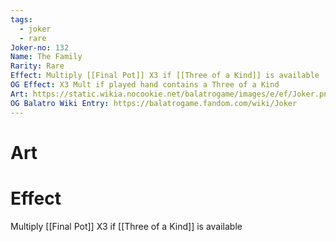 ```yaml
---
tags:
  - joker
  - rare
Joker-no: 132
Name: The Family
Rarity: Rare
Effect: Multiply [[Final Pot]] X3 if [[Three of a Kind]] is available
OG Effect: X3 Mult if played hand contains a Three of a Kind
Art: https://static.wikia.nocookie.net/balatrogame/images/e/ef/Joker.png/revision/latest?cb=20230925003651
OG Balatro Wiki Entry: https://balatrogame.fandom.com/wiki/Joker
---
```

# Art
# Effect
Multiply [[Final Pot]] X3 if [[Three of a Kind]] is available